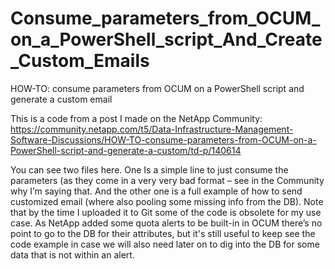 # Consume_parameters_from_OCUM_on_a_PowerShell_script_And_Create_Custom_Emails
HOW-TO: consume parameters from OCUM on a PowerShell script and generate a custom email

This is a code from a post I made on the NetApp Community:
https://community.netapp.com/t5/Data-Infrastructure-Management-Software-Discussions/HOW-TO-consume-parameters-from-OCUM-on-a-PowerShell-script-and-generate-a-custom/td-p/140614

You can see two files here. One Is a simple line to just consume the parameters (as they come in a very very bad format – see in the Community why I’m saying that. And the other one is a full example of how to send customized email (where also pooling some missing info from the DB). 
Note that by the time I uploaded it to Git some of the code is obsolete for my use case. As NetApp added some quota alerts to be built-in in OCUM there’s no point to go to the DB for their attributes, but it's still useful to keep see the code example in case we will also need later on to dig into the DB for some data that is not within an alert.
